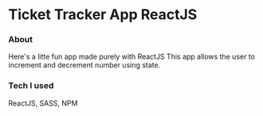 # Ticket Tracker App ReactJS


### About
Here's a litte fun app made purely with ReactJS
This app allows the user to increment and decrement number using state.

### Tech I used
ReactJS, SASS, NPM

####


